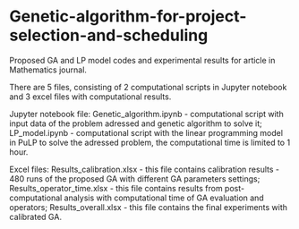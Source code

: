 # Genetic-algorithm-for-project-selection-and-scheduling
Proposed GA and LP model codes and experimental results for article in Mathematics journal. 

There are 5 files, consisting of 2 computational scripts in Jupyter notebook and 3 excel files with computational results. 

Jupyter notebook file:
Genetic_algorithm.ipynb - computational script with input data of the problem adressed and genetic algorithm to solve it; 
LP_model.ipynb - computational script with the linear programming model in PuLP to solve the adressed problem, the computational time is limited to 1 hour.

Excel files:
Results_calibration.xlsx - this file contains calibration results - 480 runs of the proposed GA with different GA parameters settings;
Results_operator_time.xlsx - this file contains results from post-computational analysis with computational time of GA evaluation and operators;
Results_overall.xlsx - this file contains the final experiments with calibrated GA.

